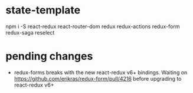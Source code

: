 # state-template

npm i -S react-redux react-router-dom redux redux-actions redux-form redux-saga reselect

# pending changes

- redux-forms breaks with the new react-redux v6+ bindings. Waiting on https://github.com/erikras/redux-form/pull/4216 before upgrading to react-redux v6+
